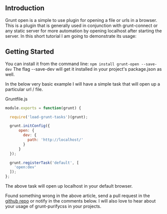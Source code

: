## Introduction

Grunt open is a simple to use plugin for opening a file or urls in a browser.
This is a plugin that is generally used in conjunction with grunt-connect or any static server for more automation by opening localhost after starting the server.
In this short tutorial I am going to demonstrate its usage:

## Getting Started

You can install it from the command line:
`npm install grunt-open --save-dev`
 The flag --save-dev will get it installed in your project's package.json as well.

In the below very basic example I will have a simple task that will open up a particular url / file.

Gruntfile.js

```js
module.exports = function(grunt) {

  require('load-grunt-tasks')(grunt);

  grunt.initConfig({
      open: {
        dev: {
          path: 'http://localhost/'
        }
      }
  });

  grunt.registerTask('default', [
    'open:dev'
  ]);
};
```

The above task will open up localhost in your default browser.

Found something wrong in the above article, send a pull request in the [github repo](http://github.com/kanakiyajay/grunt-tasks/26-grunt-open/) or notify in the comments below.
I will also love to hear about your usage of grunt-purifycss in your projects.
